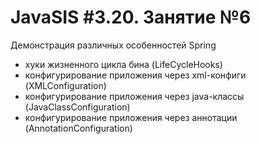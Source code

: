 # JavaSIS #3.20. Занятие №6
Демонстрация различных особенностей Spring 
- хуки жизненного цикла бина (LifeCycleHooks)
- конфигурирование приложения через xml-конфиги (XMLConfiguration)
- конфигурирование приложения через java-классы (JavaClassConfiguration)
- конфигурирование приложения через аннотации (AnnotationConfiguration)
